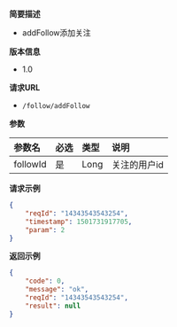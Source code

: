 **简要描述** 
- addFollow添加关注

**版本信息**
- 1.0

**请求URL** 
- `/follow/addFollow `

**参数** 

|参数名|必选|类型|说明|
|:---- |:---   |:---|:----- |
|followId |是 | Long | 关注的用户id |


**请求示例**

```JSON
{
    "reqId": "14343543543254",
    "timestamp": 1501731917705,
    "param": 2
}
```



 **返回示例**

```JSON
{
    "code": 0,
    "message": "ok",
    "reqId": "14343543543254",
    "result": null
}
```

